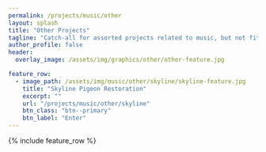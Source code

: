 ```yaml
---
permalink: /projects/music/other
layout: splash
title: "Other Projects"
tagline: "Catch-all for assorted projects related to music, but not fitting with the other categories"
author_profile: false
header:
  overlay_image: /assets/img/graphics/other/other-feature.jpg

feature_row:
  - image_path: /assets/img/music/other/skyline/skyline-feature.jpg
    title: "Skyline Pigeon Restoration"
    excerpt: ""
    url: "/projects/music/other/skyline"
    btn_class: "btn--primary"
    btn_label: "Enter"
---
```


{% include feature_row %}

